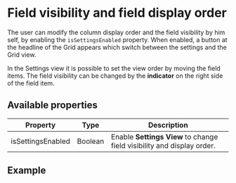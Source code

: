# Field visibility and field display order

The user can modify the column display order and the field visibility by him self, by enabling the `isSettingsEnabled` property.
When enabled, a button at the headline of the Grid appears which switch between the settings and the Grid view.

In the Settings view it is possible to set the view order by moving the field items.
The field visibility can be changed by the **indicator** on the right side of the field item.

## Available properties

| Property             | Type              | Description                                             |
| -------------------- | ----------------- | ------------------------------------------------------- |
| isSettingsEnabled    | Boolean           | Enable **Settings View** to change field visibility and display order. |

## Example

<SettingsExample />

<script setup>
  import SettingsExample from './examples/SettingsExample.vue'
</script>
